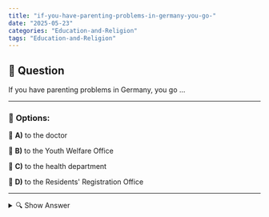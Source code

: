 ```yaml
---
title: "if-you-have-parenting-problems-in-germany-you-go-"
date: "2025-05-23"
categories: "Education-and-Religion"
tags: "Education-and-Religion"
---
```


## 📌 **Question**

If you have parenting problems in Germany, you go ...



---

### 📝 **Options:**

🔘 **A)** to the doctor

🔘 **B)** to the Youth Welfare Office

🔘 **C)** to the health department

🔘 **D)** to the Residents' Registration Office

---

<details>
  <summary>🔍 Show Answer</summary>

  <p>
💡  <b>Correct Answer:</b>  b
  </p>
  <p>
    📖<b>Explanation:</b>
    
  </p>
</details>
